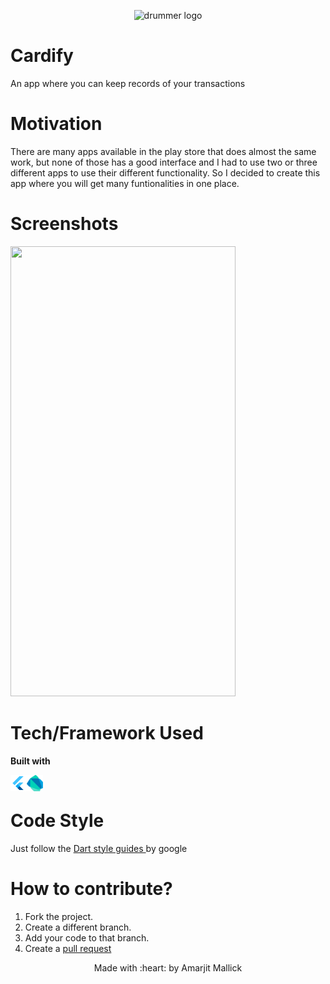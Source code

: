 <p align="center">
  <img style="border-width: 0" width="400" height="400" src="https://github.com/AmarjitM13/Cardify/blob/master/utils/logo.png" alt="drummer logo">
</p>

# Cardify

An app where you can keep records of your transactions

# Motivation 
There are many apps available in the play store that does almost the same work, but none of those has a good interface and I had to use two or three different apps to use their different functionality. So I decided to create this app where you will get many funtionalities in one place.

# Screenshots
<img style="border-width: 0" width="360" height="720" src="https://github.com/AmarjitM13/Cardify/blob/master/utils/screenshot.jpg">

# Tech/Framework Used

**Built with**

[<img align="left" alt="Flutter" width="26px" src="https://github.com/AmarjitM13/AmarjitM13/blob/master/Icons/flutter.png" />][website]
[<img align="left" alt="Dart" width="26px" src="https://github.com/AmarjitM13/AmarjitM13/blob/master/Icons/dart.png" />][website]

</details>

[website]: https://www.flutter.dev/

<br />

# Code Style
Just follow the 
[Dart style guides ](https://dart.dev/guides/language/effective-dart/style) by google

# How to contribute?
1. Fork the project.
1. Create a different branch.
1. Add your code to that branch.
1. Create a [pull request](https://docs.github.com/en/github/collaborating-with-issues-and-pull-requests/creating-a-pull-request) 

<p align="center">Made with :heart: by Amarjit Mallick</p>
